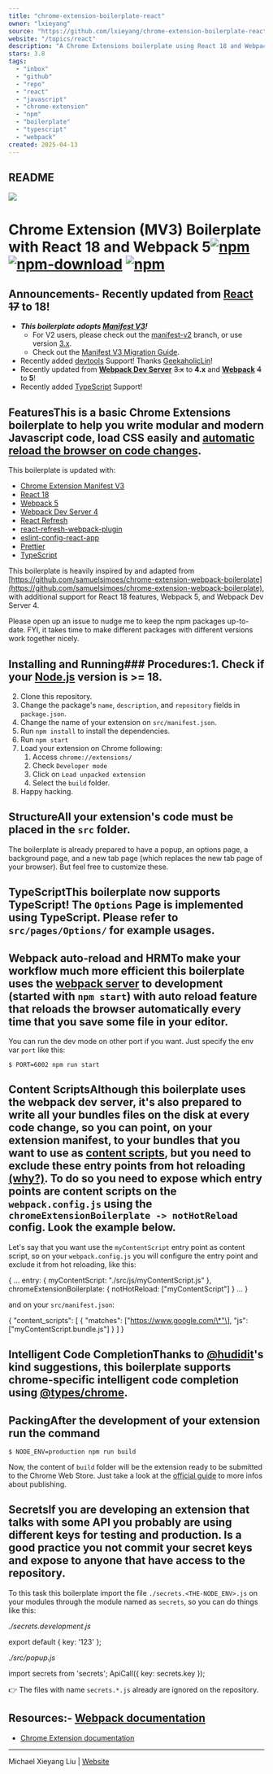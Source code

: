 ```yaml
---
title: "chrome-extension-boilerplate-react"
owner: "lxieyang"
source: "https://github.com/lxieyang/chrome-extension-boilerplate-react"
website: "/topics/react"
description: "A Chrome Extensions boilerplate using React 18 and Webpack 5."
stars: 3.8
tags:
  - "inbox"
  - "github"
  - "repo"
  - "react"
  - "javascript"
  - "chrome-extension"
  - "npm"
  - "boilerplate"
  - "typescript"
  - "webpack"
created: 2025-04-13
---
```

## README

[![](https://github.com/lxieyang/chrome-extension-boilerplate-react/raw/master/src/assets/img/icon-128.png)](https://github.com/lxieyang/chrome-extension-boilerplate-react/blob/master/src/assets/img/icon-128.png)

# Chrome Extension (MV3) Boilerplate with React 18 and Webpack 5[![npm](https://camo.githubusercontent.com/926ce4da727681f441e3a2cab3942786a24f1f95f1ac8617e50fce4de1b71523/68747470733a2f2f696d672e736869656c64732e696f2f6e706d2f762f6368726f6d652d657874656e73696f6e2d626f696c6572706c6174652d7265616374)](https://www.npmjs.com/package/chrome-extension-boilerplate-react) [![npm-download](https://camo.githubusercontent.com/122c936fd452935e9f412dcefff31b5e0ebaef8b5d584ebe2e06fc396a50d5ee/68747470733a2f2f696d672e736869656c64732e696f2f6e706d2f64772f6368726f6d652d657874656e73696f6e2d626f696c6572706c6174652d7265616374)](https://www.npmjs.com/package/chrome-extension-boilerplate-react) [![npm](https://camo.githubusercontent.com/18ef47aee3bf11ee83495b115b0c4fc887aecc3a9711db231de5c3c4299bac96/68747470733a2f2f696d672e736869656c64732e696f2f6e706d2f646d2f6368726f6d652d657874656e73696f6e2d626f696c6572706c6174652d7265616374)](https://www.npmjs.com/package/chrome-extension-boilerplate-react)

## Announcements- Recently updated from **[React](https://reactjs.org/)** ~~17~~ to **18**!
- ***This boilerplate adopts [Manifest V3](https://developer.chrome.com/docs/extensions/mv3/intro/mv3-overview/)!***
	- For V2 users, please check out the [manifest-v2](https://github.com/lxieyang/chrome-extension-boilerplate-react/tree/manifest-v2) branch, or use version [3.x](https://www.npmjs.com/package/chrome-extension-boilerplate-react/v/3.3.0).
	- Check out the [Manifest V3 Migration Guide](https://developer.chrome.com/docs/extensions/mv3/intro/mv3-migration/).
- Recently added [devtools](https://developer.chrome.com/docs/extensions/mv3/devtools/) Support! Thanks [GeekaholicLin](https://github.com/lxieyang/chrome-extension-boilerplate-react/issues/17)!
- Recently updated from **[Webpack Dev Server](https://webpack.js.org/configuration/dev-server/)** ~~3.x~~ to **4.x** and **[Webpack](https://webpack.js.org/)** ~~4~~ to **5**!
- Recently added [TypeScript](https://www.typescriptlang.org/) Support!

## FeaturesThis is a basic Chrome Extensions boilerplate to help you write modular and modern Javascript code, load CSS easily and [automatic reload the browser on code changes](https://webpack.github.io/docs/webpack-dev-server.html#automatic-refresh).

This boilerplate is updated with:

- [Chrome Extension Manifest V3](https://developer.chrome.com/docs/extensions/mv3/intro/mv3-overview/)
- [React 18](https://reactjs.org/)
- [Webpack 5](https://webpack.js.org/)
- [Webpack Dev Server 4](https://webpack.js.org/configuration/dev-server/)
- [React Refresh](https://www.npmjs.com/package/react-refresh)
- [react-refresh-webpack-plugin](https://github.com/pmmmwh/react-refresh-webpack-plugin)
- [eslint-config-react-app](https://www.npmjs.com/package/eslint-config-react-app)
- [Prettier](https://prettier.io/)
- [TypeScript](https://www.typescriptlang.org/)

This boilerplate is heavily inspired by and adapted from [https://github.com/samuelsimoes/chrome-extension-webpack-boilerplate](https://github.com/samuelsimoes/chrome-extension-webpack-boilerplate), with additional support for React 18 features, Webpack 5, and Webpack Dev Server 4.

Please open up an issue to nudge me to keep the npm packages up-to-date. FYI, it takes time to make different packages with different versions work together nicely.

## Installing and Running### Procedures:1. Check if your [Node.js](https://nodejs.org/) version is >= **18**.
2. Clone this repository.
3. Change the package's `name`, `description`, and `repository` fields in `package.json`.
4. Change the name of your extension on `src/manifest.json`.
5. Run `npm install` to install the dependencies.
6. Run `npm start`
7. Load your extension on Chrome following:
	1. Access `chrome://extensions/`
	2. Check `Developer mode`
	3. Click on `Load unpacked extension`
	4. Select the `build` folder.
8. Happy hacking.

## StructureAll your extension's code must be placed in the `src` folder.

The boilerplate is already prepared to have a popup, an options page, a background page, and a new tab page (which replaces the new tab page of your browser). But feel free to customize these.

## TypeScriptThis boilerplate now supports TypeScript! The `Options` Page is implemented using TypeScript. Please refer to `src/pages/Options/` for example usages.

## Webpack auto-reload and HRMTo make your workflow much more efficient this boilerplate uses the [webpack server](https://webpack.github.io/docs/webpack-dev-server.html) to development (started with `npm start`) with auto reload feature that reloads the browser automatically every time that you save some file in your editor.

You can run the dev mode on other port if you want. Just specify the env var `port` like this:

```
$ PORT=6002 npm run start
```

## Content ScriptsAlthough this boilerplate uses the webpack dev server, it's also prepared to write all your bundles files on the disk at every code change, so you can point, on your extension manifest, to your bundles that you want to use as [content scripts](https://developer.chrome.com/extensions/content_scripts), but you need to exclude these entry points from hot reloading [(why?)](https://github.com/samuelsimoes/chrome-extension-webpack-boilerplate/issues/4#issuecomment-261788690). To do so you need to expose which entry points are content scripts on the `webpack.config.js` using the `chromeExtensionBoilerplate -> notHotReload` config. Look the example below.

Let's say that you want use the `myContentScript` entry point as content script, so on your `webpack.config.js` you will configure the entry point and exclude it from hot reloading, like this:

{
  …
  entry: {
    myContentScript: "./src/js/myContentScript.js"
  },
  chromeExtensionBoilerplate: {
    notHotReload: \["myContentScript"\]
  }
  …
}

and on your `src/manifest.json`:

{
  "content\_scripts": \[
    {
      "matches": \["https://www.google.com/\*"\],
      "js": \["myContentScript.bundle.js"\]
    }
  \]
}

## Intelligent Code CompletionThanks to [@hudidit](https://github.com/lxieyang/chrome-extension-boilerplate-react/issues/4)'s kind suggestions, this boilerplate supports chrome-specific intelligent code completion using [@types/chrome](https://www.npmjs.com/package/@types/chrome).

## PackingAfter the development of your extension run the command

```
$ NODE_ENV=production npm run build
```

Now, the content of `build` folder will be the extension ready to be submitted to the Chrome Web Store. Just take a look at the [official guide](https://developer.chrome.com/webstore/publish) to more infos about publishing.

## SecretsIf you are developing an extension that talks with some API you probably are using different keys for testing and production. Is a good practice you not commit your secret keys and expose to anyone that have access to the repository.

To this task this boilerplate import the file `./secrets.<THE-NODE_ENV>.js` on your modules through the module named as `secrets`, so you can do things like this:

*./secrets.development.js*

export default { key: '123' };

*./src/popup.js*

import secrets from 'secrets';
ApiCall({ key: secrets.key });

👉 The files with name `secrets.*.js` already are ignored on the repository.

## Resources:- [Webpack documentation](https://webpack.js.org/concepts/)
- [Chrome Extension documentation](https://developer.chrome.com/extensions/getstarted)

---

Michael Xieyang Liu | [Website](https://lxieyang.github.io/)

